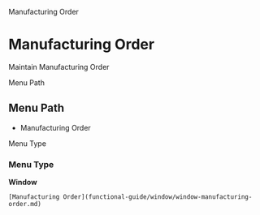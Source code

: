 
Manufacturing Order
# Manufacturing Order


Maintain Manufacturing Order

Menu Path
## Menu Path



- Manufacturing Order

Menu Type
### Menu Type

**Window**


```
[Manufacturing Order](functional-guide/window/window-manufacturing-order.md)
```